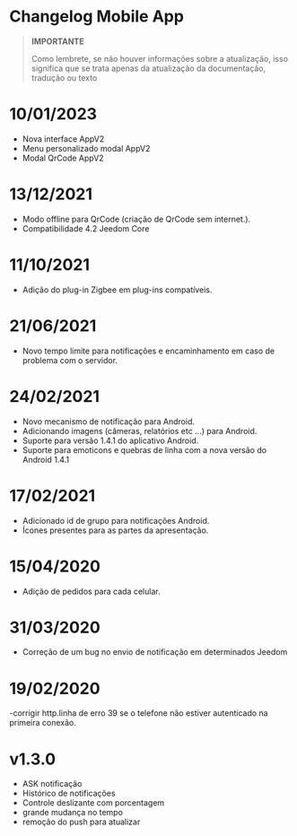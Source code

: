 # Changelog Mobile App

>**IMPORTANTE**
>
>Como lembrete, se não houver informações sobre a atualização, isso significa que se trata apenas da atualização da documentação, tradução ou texto

# 10/01/2023

- Nova interface AppV2
- Menu personalizado modal AppV2
- Modal QrCode AppV2

# 13/12/2021

- Modo offline para QrCode (criação de QrCode sem internet.).
- Compatibilidade 4.2 Jeedom Core

# 11/10/2021

- Adição do plug-in Zigbee em plug-ins compatíveis.

# 21/06/2021

- Novo tempo limite para notificações e encaminhamento em caso de problema com o servidor.

# 24/02/2021

- Novo mecanismo de notificação para Android.
- Adicionando imagens (câmeras, relatórios etc ...) para Android.
- Suporte para versão 1.4.1 do aplicativo Android.
- Suporte para emoticons e quebras de linha com a nova versão do Android 1.4.1

# 17/02/2021

- Adicionado id de grupo para notificações Android.
- Ícones presentes para as partes da apresentação.

# 15/04/2020

- Adição de pedidos para cada celular.

# 31/03/2020

- Correção de um bug no envio de notificação em determinados Jeedom

# 19/02/2020

-corrigir http.linha de erro 39 se o telefone não estiver autenticado na primeira conexão.

# v1.3.0

- ASK notificação
- Histórico de notificações
- Controle deslizante com porcentagem
- grande mudança no tempo
- remoção do push para atualizar
